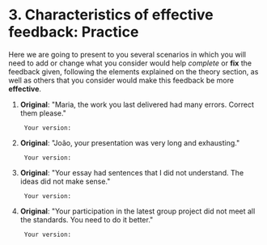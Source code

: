 # 3. Characteristics of effective feedback: Practice

Here we are going to present to you several scenarios in which you will need to add or change what you consider would help *complete* or **fix** the feedback given, following the elements explained on the theory section, as well as others that you consider would make this feedback be more **effective**.

1. **Original**: "Maria, the work you last delivered had many errors. Correct them please."

        Your version: 

1. **Original**: "João, your presentation was very long and exhausting."

        Your version: 

1. **Original**: "Your essay had sentences that I did not understand. The ideas did not make sense."

        Your version: 

1. **Original**: "Your participation in the latest group project did not meet all the standards. You need to do it better."

        Your version: 

